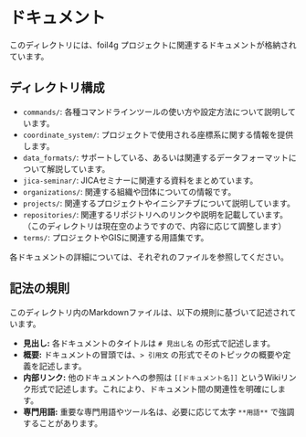 # ドキュメント

このディレクトリには、foil4g プロジェクトに関連するドキュメントが格納されています。

## ディレクトリ構成

-   `commands/`: 各種コマンドラインツールの使い方や設定方法について説明しています。
-   `coordinate_system/`: プロジェクトで使用される座標系に関する情報を提供します。
-   `data_formats/`: サポートしている、あるいは関連するデータフォーマットについて解説しています。
-   `jica-seminar/`: JICAセミナーに関連する資料をまとめています。
-   `organizations/`: 関連する組織や団体についての情報です。
-   `projects/`: 関連するプロジェクトやイニシアチブについて説明しています。
-   `repositories/`: 関連するリポジトリへのリンクや説明を記載しています。（このディレクトリは現在空のようですので、内容に応じて調整します）
-   `terms/`: プロジェクトやGISに関連する用語集です。

各ドキュメントの詳細については、それぞれのファイルを参照してください。

## 記法の規則

このディレクトリ内のMarkdownファイルは、以下の規則に基づいて記述されています。

-   **見出し:** 各ドキュメントのタイトルは `# 見出し名` の形式で記述します。
-   **概要:** ドキュメントの冒頭では、`> 引用文` の形式でそのトピックの概要や定義を記述します。
-   **内部リンク:** 他のドキュメントへの参照は `[[ドキュメント名]]` というWikiリンク形式で記述します。これにより、ドキュメント間の関連性を明確にします。
-   **専門用語:** 重要な専門用語やツール名は、必要に応じて太字 `**用語**` で強調することがあります。
